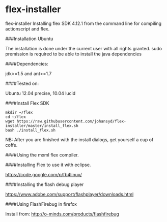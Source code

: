 flex-installer
==============

flex-installer Installing flex SDK 4.12.1 from the command line for compiling actionscript and flex.

###Installation Ubuntu

The installation is done under the current user with all rights granted. sudo premission is required to be able to install the java dependencies

####Dependencies:

jdk>=1.5 and ant>=1.7

####Tested on:

Ubuntu 12.04 precise, 10.04 lucid

####Install Flex SDK

    mkdir ~/flex
    cd ~/flex
    wget https://raw.githubusercontent.com/johansyd/flex-installer/master/install_flex.sh
    bash ./install_flex.sh
    
NB: After you are finished with the install dialogs, get yourself a cup of coffe.

####Using the mxml flex compiler.

####Installing Flex to use it with eclipse.

https://code.google.com/p/fb4linux/

####Installing the flash debug player

https://www.adobe.com/support/flashplayer/downloads.html

####Using FlashFirebug in firefox

Install from: http://o-minds.com/products/flashfirebug
